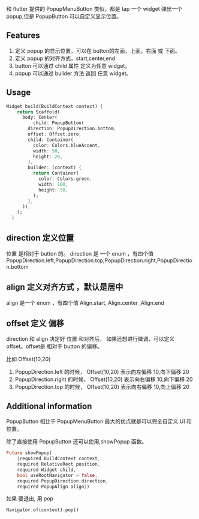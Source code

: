 <!-- 
This README describes the package. If you publish this package to pub.dev,
this README's contents appear on the landing page for your package.

For information about how to write a good package README, see the guide for
[writing package pages](https://dart.dev/guides/libraries/writing-package-pages). 

For general information about developing packages, see the Dart guide for
[creating packages](https://dart.dev/guides/libraries/create-library-packages)
and the Flutter guide for
[developing packages and plugins](https://flutter.dev/developing-packages). 
-->

和 flutter 提供的 PopupMenuButton 类似，都是 tap 一个 widget 弹出一个popup,但是 PopupButton 可以自定义显示位置。

## Features

1. 定义 popup 的显示位置，可以在 button的左面，上面，右面 或 下面。
2. 定义 popup 的对齐方式，start,center,end
3. button 可以通过 child 属性 定义为任意 widget。
4. popup 可以通过 builder 方法 返回 任意 widget。


## Usage

```dart
Widget build(BuildContext context) {
    return Scaffold(
      body: Center(
          child: PopupButton(
        direction: PopupDirection.bottom,
        offset: Offset.zero,
        child: Container(
          color: Colors.blueAccent,
          width: 50,
          height: 20,
        ),
        builder: (context) {
          return Container(
            color: Colors.green,
            width: 100,
            height: 50,
          );
        },
      )),
    );
  }
```
## direction 定义位置
位置 是相对于 button 的。 direction 是 一个 enum ，有四个值 PopupDirection.left,PopupDirection.top,PopupDirection.right,PopupDirection.bottom
## align 定义对齐方式 ，默认是居中

align 是一个 enum ，有四个值 Align.start, Align.center ,Align.end

## offset 定义 偏移

direction 和 align 决定好 位置 和对齐后， 如果还想进行微调，可以定义 offset。offset是 相对于 button 的偏移。

比如 Offset(10,20)
1.  PopupDirection.left 的时候， Offset(10,20) 表示向左偏移 10,向下偏移 20
2.  PopupDirection.right 的时候， Offset(10,20) 表示向右偏移 10,向下偏移 20
3.  PopupDirection.top 的时候， Offset(10,20) 表示向右偏移 10,向上偏移 20

## Additional information

PopupButton 相比于 PopupMenuButton 最大的优点就是可以完全自定义 UI 和 位置。

除了直接使用 PopupButton 还可以使用,showPopup 函数。

```dart
Future showPopup(
    {required BuildContext context,
    required RelativeRect position,
    required Widget child,
    bool useRootNavigator = false,
    required PopupDirection direction,
    required PopupAlign align})
```

如果 要退出, 用 pop
```dart
Navigator.of(context).pop() 
```

